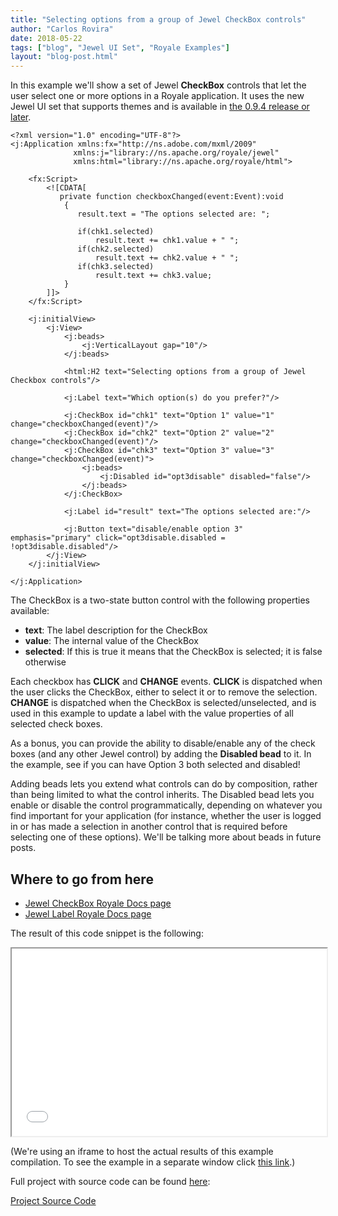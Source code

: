 ```yaml
---
title: "Selecting options from a group of Jewel CheckBox controls"
author: "Carlos Rovira"
date: 2018-05-22
tags: ["blog", "Jewel UI Set", "Royale Examples"]
layout: "blog-post.html"
---
```

In this example we'll show a set of Jewel **CheckBox** controls that let the user select one or more options in a Royale application. It uses the new Jewel UI set that supports themes and is available in [the 0.9.4 release or later](https://royale.apache.org/download/).

```mxml
<?xml version="1.0" encoding="UTF-8"?>
<j:Application xmlns:fx="http://ns.adobe.com/mxml/2009"
              xmlns:j="library://ns.apache.org/royale/jewel"
              xmlns:html="library://ns.apache.org/royale/html">

    <fx:Script>
        <![CDATA[
           private function checkboxChanged(event:Event):void
            {
               result.text = "The options selected are: ";
               
               if(chk1.selected)
                   result.text += chk1.value + " ";
               if(chk2.selected)
                   result.text += chk2.value + " ";
               if(chk3.selected)
                   result.text += chk3.value;
            }
        ]]>
    </fx:Script>

    <j:initialView>
        <j:View>
            <j:beads>
                <j:VerticalLayout gap="10"/>
            </j:beads>

            <html:H2 text="Selecting options from a group of Jewel Checkbox controls"/>
            
            <j:Label text="Which option(s) do you prefer?"/>
    
            <j:CheckBox id="chk1" text="Option 1" value="1" change="checkboxChanged(event)"/>
            <j:CheckBox id="chk2" text="Option 2" value="2" change="checkboxChanged(event)"/>
            <j:CheckBox id="chk3" text="Option 3" value="3" change="checkboxChanged(event)">
                <j:beads>
                    <j:Disabled id="opt3disable" disabled="false"/>
                </j:beads>
            </j:CheckBox>

            <j:Label id="result" text="The options selected are:"/>

            <j:Button text="disable/enable option 3" emphasis="primary" click="opt3disable.disabled = !opt3disable.disabled"/>
        </j:View>
    </j:initialView>

</j:Application>
```

The CheckBox is a two-state button control with the following properties available:

- **text**: The label description for the CheckBox
- **value**: The internal value of the CheckBox
- **selected**: If this is true it means that the CheckBox is selected; it is false otherwise

Each checkbox has **CLICK** and **CHANGE** events. **CLICK** is dispatched when the user clicks the CheckBox, either to select it or to remove the selection. **CHANGE** is dispatched when the CheckBox is selected/unselected, and is used in this example to update a label with the value properties of all selected check boxes.

As a bonus, you can provide the ability to disable/enable any of the check boxes (and any other Jewel control) by adding the **Disabled bead** to it. In the example, see if you can have Option 3 both selected and disabled!

Adding beads lets you extend what controls can do by composition, rather than being limited to what the control inherits. The Disabled bead lets you enable or disable the control programmatically, depending on whatever you find important for your application (for instance, whether the user is logged in or has made a selection in another control that is required before selecting one of these options). We'll be talking more about beads in future posts.

## Where to go from here

- [Jewel CheckBox Royale Docs page](https://apache.github.io/royale-docs/component-sets/jewel/checkbox)
- [Jewel Label Royale Docs page](https://apache.github.io/royale-docs/component-sets/jewel/label)

The result of this code snippet is the following:

<iframe width="100%" height="300" src="/blog-examples/BE0007_Selecting_options_from_a_group_of_jewel_checkbox_controls/index.html"></iframe>

(We're using an iframe to host the actual results of this example compilation. To see the example in a separate window click <a href="/blog-examples/BE0007_Selecting_options_from_a_group_of_jewel_checkbox_controls/index.html" target="_blank">this link</a>.)

Full project with source code can be found [here](https://github.com/apache/royale-asjs/tree/develop/examples/blog/BE0007_Selecting_options_from_a_group_of_jewel_checkbox_controls):

<a class="btn btn-download" href="https://github.com/apache/royale-asjs/tree/develop/examples/blog/BE0007_Selecting_options_from_a_group_of_jewel_checkbox_controls"><i class="fa-solid fa-download"></i> Project Source Code</a>